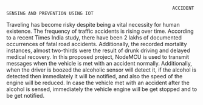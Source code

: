                                                                  ACCIDENT SENSING AND PREVENTION USING IOT

Traveling has become risky despite being a vital necessity for human existence. The frequency of traffic accidents is rising over time. According to a recent Times India study, there have been 2 lakhs of documented occurrences of fatal road accidents. Additionally, the recorded mortality instances, almost two-thirds were the result of drunk driving and delayed medical recovery. In this proposed project, NodeMCU is used to transmit messages when the vehicle is met with an accident normally. Additionally, when the driver is boozed the alcoholic sensor will detect it, if the alcohol is detected then immediately it will be notified, and also the speed of the engine will be reduced. In case the vehicle met with an accident after the alcohol is sensed, immediately the vehicle engine will be get stopped and to be get notified.
